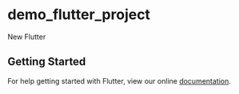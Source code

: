 # demo_flutter_project

New Flutter

## Getting Started

For help getting started with Flutter, view our online
[documentation](https://flutter.io/).
